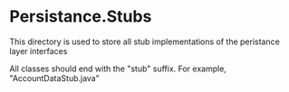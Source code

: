 # Persistance.Stubs
This directory is used to store all stub implementations of the peristance layer interfaces

All classes should end with the "stub" suffix.
For example, "AccountDataStub.java"